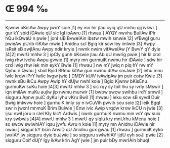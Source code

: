 # Œ 994 ‰
---
Kjwnw bKisAw Awpy jwxY soie ]1] ey mn hir jIau cyiq qU mnhu qij
ivkwr ] gur kY sbid iDAwie qU sic lgI ipAwru ]1] rhwau ] AYQY nwvhu
BuilAw iPir hQu ikQwaU n pwie ] jonI siB BvweIAin ibstw mwih smwie
]2] vfBwgI guru pwieAw pUrib iliKAw mwie ] Anidnu scI Bgiq kir
scw ley imlwie ]3] Awpy isRsit sB swjIAnu Awpy ndir kryie ] nwnk
nwim vifAweIAw jY BwvY qY dyie ]4]2] mwrU mhlw 3 ] ipCly gunh
bKswie jIau Ab qU mwrig pwie ] hir kI crxI lwig rhw ivchu Awpu
gvwie ]1] myry mn gurmuiK nwmu hir iDAwie ] sdw hir crxI lwig rhw
iek min eykY Bwie ]1] rhwau ] nw mY jwiq n piq hY nw mY Qyhu n Qwau ]
sbid Byid BRmu kitAw guir nwmu dIAw smJwie ]2] iehu mnu lwlc krdw
iPrY lwlic lwgw jwie ] DMDY kUiV ivAwipAw jm puir cotw Kwie ]3]
nwnk sBu ikCu Awpy Awip hY dUjw nwhI koie ] Bgiq Kjwnw bKisEnu
gurmuKw suKu hoie ]4]3] mwrU mhlw 3 ] sic rqy sy toil lhu sy ivrly
sMswir ] iqn imilAw muKu aujlw jip nwmu murwir ]1] bwbw swcw swihbu
irdY smwil ] siqguru Apnw puiC dyKu lyhu vKru Bwil ]1] rhwau ] ieku
scw sB syvdI Duir Bwig imlwvw hoie ] gurmuiK imly sy n ivCuVih pwvih
scu soie ]2] ieik BgqI swr n jwxnI mnmuK Brim Bulwie ] Enw ivic
Awip vrqdw krxw ikCU n jwie ]3] ijsu nwil joru n cleI Kly kIcY
Ardwis ] nwnk gurmuiK nwmu min vsY qw suix kry swbwis ]4]4] mwrU
mhlw 3 ] mwrU qy sIqlu kry mnUrhu kMcnu hoie ] so swcw swlwhIAY iqsu
jyvfu Avru n koie ]1] myry mn Anidnu iDAwie hir nwau ] siqgur kY
bcin ArwiD qU Anidnu gux gwau ]1] rhwau ] gurmuiK eyko jwxIAY jw
siqguru dyie buJwie ] so siqguru swlwhIAY ijdU eyh soJI pwie ]2] siqguru
Coif dUjY lgy ikAw krin AgY jwie ] jm puir bDy mwrIAih bhuqI
####
